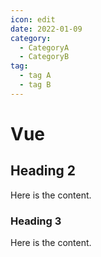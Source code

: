 ```yaml
---
icon: edit
date: 2022-01-09
category:
  - CategoryA
  - CategoryB
tag:
  - tag A  
  - tag B
---
```


# Vue

## Heading 2

Here is the content.

### Heading 3

Here is the content.
